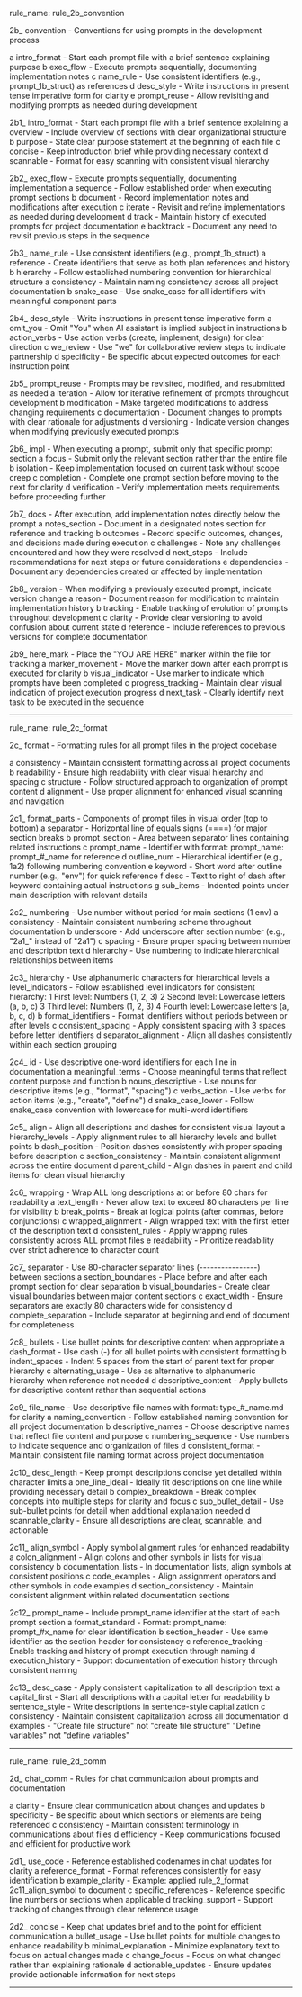 rule_name: rule_2b_convention

2b_ convention           - Conventions for using prompts in the development process

   a intro_format        - Start each prompt file with a brief sentence explaining purpose
   b exec_flow           - Execute prompts sequentially, documenting implementation notes
   c name_rule           - Use consistent identifiers (e.g., prompt_1b_struct) as references
   d desc_style          - Write instructions in present tense imperative form for clarity
   e prompt_reuse        - Allow revisiting and modifying prompts as needed during development

2b1_ intro_format        - Start each prompt file with a brief sentence explaining
   a overview            - Include overview of sections with clear organizational structure
   b purpose             - State clear purpose statement at the beginning of each file 
   c concise             - Keep introduction brief while providing necessary context
   d scannable           - Format for easy scanning with consistent visual hierarchy

2b2_ exec_flow           - Execute prompts sequentially, documenting implementation
   a sequence            - Follow established order when executing prompt sections
   b document            - Record implementation notes and modifications after execution
   c iterate             - Revisit and refine implementations as needed during development
   d track               - Maintain history of executed prompts for project documentation
   e backtrack           - Document any need to revisit previous steps in the sequence

2b3_ name_rule           - Use consistent identifiers (e.g., prompt_1b_struct)
   a reference           - Create identifiers that serve as both plan references and history
   b hierarchy           - Follow established numbering convention for hierarchical structure
   a consistency         - Maintain naming consistency across all project documentation
   b snake_case          - Use snake_case for all identifiers with meaningful component parts

2b4_ desc_style          - Write instructions in present tense imperative form
   a omit_you            - Omit "You" when AI assistant is implied subject in instructions
   b action_verbs        - Use action verbs (create, implement, design) for clear direction
   c we_review           - Use "we" for collaborative review steps to indicate partnership
   d specificity         - Be specific about expected outcomes for each instruction point

2b5_ prompt_reuse        - Prompts may be revisited, modified, and resubmitted as needed
   a iteration           - Allow for iterative refinement of prompts throughout development
   b modification        - Make targeted modifications to address changing requirements
   c documentation       - Document changes to prompts with clear rationale for adjustments
   d versioning          - Indicate version changes when modifying previously executed prompts

2b6_ impl                - When executing a prompt, submit only that specific prompt section
   a focus               - Submit only the relevant section rather than the entire file
   b isolation           - Keep implementation focused on current task without scope creep
   c completion          - Complete one prompt section before moving to the next for clarity
   d verification        - Verify implementation meets requirements before proceeding further

2b7_ docs                - After execution, add implementation notes directly below the prompt
   a notes_section       - Document in a designated notes section for reference and tracking
   b outcomes            - Record specific outcomes, changes, and decisions made during execution
   c challenges          - Note any challenges encountered and how they were resolved
   d next_steps          - Include recommendations for next steps or future considerations
   e dependencies        - Document any dependencies created or affected by implementation

2b8_ version             - When modifying a previously executed prompt, indicate version change
   a reason              - Document reason for modification to maintain implementation history
   b tracking            - Enable tracking of evolution of prompts throughout development
   c clarity             - Provide clear versioning to avoid confusion about current state
   d reference           - Include references to previous versions for complete documentation

2b9_ here_mark           - Place the "YOU ARE HERE" marker within the file for tracking
   a marker_movement     - Move the marker down after each prompt is executed for clarity
   b visual_indicator    - Use marker to indicate which prompts have been completed
   c progress_tracking   - Maintain clear visual indication of project execution progress
   d next_task           - Clearly identify next task to be executed in the sequence

--------------------------------------------------------------------------------

rule_name: rule_2c_format

2c_ format               - Formatting rules for all prompt files in the project codebase

   a consistency         - Maintain consistent formatting across all project documents
   b readability         - Ensure high readability with clear visual hierarchy and spacing
   c structure           - Follow structured approach to organization of prompt content
   d alignment           - Use proper alignment for enhanced visual scanning and navigation

2c1_ format_parts        - Components of prompt files in visual order (top to bottom)
   a separator           - Horizontal line of equals signs (====) for major section breaks
   b prompt_section      - Area between separator lines containing related instructions
   c prompt_name         - Identifier with format: prompt_name: prompt_#_name for reference
   d outline_num         - Hierarchical identifier (e.g., 1a2) following numbering convention
   e keyword             - Short word after outline number (e.g., "env") for quick reference
   f desc                - Text to right of dash after keyword containing actual instructions
   g sub_items           - Indented points under main description with relevant details

2c2_ numbering           - Use number without period for main sections (1 env)
   a consistency         - Maintain consistent numbering scheme throughout documentation
   b underscore          - Add underscore after section number (e.g., "2a1_" instead of "2a1")
   c spacing             - Ensure proper spacing between number and description text
   d hierarchy           - Use numbering to indicate hierarchical relationships between items

2c3_ hierarchy           - Use alphanumeric characters for hierarchical levels
   a level_indicators    - Follow established level indicators for consistent hierarchy:
                            1 First level: Numbers (1, 2, 3)
                            2 Second level: Lowercase letters (a, b, c)
                            3 Third level: Numbers (1, 2, 3)
                            4 Fourth level: Lowercase letters (a, b, c, d)
   b format_identifiers  - Format identifiers without periods between or after levels
   c consistent_spacing  - Apply consistent spacing with 3 spaces before letter identifiers
   d separator_alignment - Align all dashes consistently within each section grouping

2c4_ id                  - Use descriptive one-word identifiers for each line in documentation
   a meaningful_terms    - Choose meaningful terms that reflect content purpose and function
   b nouns_descriptive   - Use nouns for descriptive items (e.g., "format", "spacing")
   c verbs_action        - Use verbs for action items (e.g., "create", "define")
   d snake_case_lower    - Follow snake_case convention with lowercase for multi-word identifiers

2c5_ align               - Align all descriptions and dashes for consistent visual layout
   a hierarchy_levels    - Apply alignment rules to all hierarchy levels and bullet points
   b dash_position       - Position dashes consistently with proper spacing before description
   c section_consistency - Maintain consistent alignment across the entire document
   d parent_child        - Align dashes in parent and child items for clean visual hierarchy

2c6_ wrapping            - Wrap ALL long descriptions at or before 80 chars for readability
   a text_length         - Never allow text to exceed 80 characters per line for visibility
   b break_points        - Break at logical points (after commas, before conjunctions)
   c wrapped_alignment   - Align wrapped text with the first letter of the description text
   d consistent_rules    - Apply wrapping rules consistently across ALL prompt files
   e readability         - Prioritize readability over strict adherence to character count

2c7_ separator           - Use 80-character separator lines (----------------) between sections
   a section_boundaries  - Place before and after each prompt section for clear separation
   b visual_boundaries   - Create clear visual boundaries between major content sections
   c exact_width         - Ensure separators are exactly 80 characters wide for consistency
   d complete_separation - Include separator at beginning and end of document for completeness

2c8_ bullets             - Use bullet points for descriptive content when appropriate
   a dash_format         - Use dash (-) for all bullet points with consistent formatting
   b indent_spaces       - Indent 5 spaces from the start of parent text for proper hierarchy
   c alternating_usage   - Use as alternative to alphanumeric hierarchy when reference not needed
   d descriptive_content - Apply bullets for descriptive content rather than sequential actions

2c9_ file_name           - Use descriptive file names with format: type_#_name.md for clarity
   a naming_convention   - Follow established naming convention for all project documentation
   b descriptive_names   - Choose descriptive names that reflect file content and purpose
   c numbering_sequence  - Use numbers to indicate sequence and organization of files
   d consistent_format   - Maintain consistent file naming format across project documentation

2c10_ desc_length        - Keep prompt descriptions concise yet detailed within character limits
   a one_line_ideal      - Ideally fit descriptions on one line while providing necessary detail
   b complex_breakdown   - Break complex concepts into multiple steps for clarity and focus
   c sub_bullet_detail   - Use sub-bullet points for detail when additional explanation needed
   d scannable_clarity   - Ensure all descriptions are clear, scannable, and actionable

2c11_ align_symbol       - Apply symbol alignment rules for enhanced readability
   a colon_alignment     - Align colons and other symbols in lists for visual consistency
   b documentation_lists - In documentation lists, align symbols at consistent positions
   c code_examples       - Align assignment operators and other symbols in code examples
   d section_consistency - Maintain consistent alignment within related documentation sections

2c12_ prompt_name        - Include prompt_name identifier at the start of each prompt section
   a format_standard     - Format: prompt_name: prompt_#x_name for clear identification
   b section_header      - Use same identifier as the section header for consistency
   c reference_tracking  - Enable tracking and history of prompt execution through naming
   d execution_history   - Support documentation of execution history through consistent naming

2c13_ desc_case          - Apply consistent capitalization to all description text
   a capital_first       - Start all descriptions with a capital letter for readability
   b sentence_style      - Write descriptions in sentence-style capitalization
   c consistency         - Maintain consistent capitalization across all documentation
   d examples            - "Create file structure" not "create file structure"
                           "Define variables" not "define variables"

--------------------------------------------------------------------------------

rule_name: rule_2d_comm

2d_ chat_comm            - Rules for chat communication about prompts and documentation

   a clarity             - Ensure clear communication about changes and updates
   b specificity         - Be specific about which sections or elements are being referenced
   c consistency         - Maintain consistent terminology in communications about files
   d efficiency          - Keep communications focused and efficient for productive work

2d1_ use_code            - Reference established codenames in chat updates for clarity
   a reference_format    - Format references consistently for easy identification
   b example_clarity     - Example: applied rule_2_format 2c11_align_symbol to document
   c specific_references - Reference specific line numbers or sections when applicable
   d tracking_support    - Support tracking of changes through clear reference usage

2d2_ concise             - Keep chat updates brief and to the point for efficient communication
   a bullet_usage        - Use bullet points for multiple changes to enhance readability
   b minimal_explanation - Minimize explanatory text to focus on actual changes made
   c change_focus        - Focus on what changed rather than explaining rationale
   d actionable_updates  - Ensure updates provide actionable information for next steps

-------------------------------------------------------------------------------- 